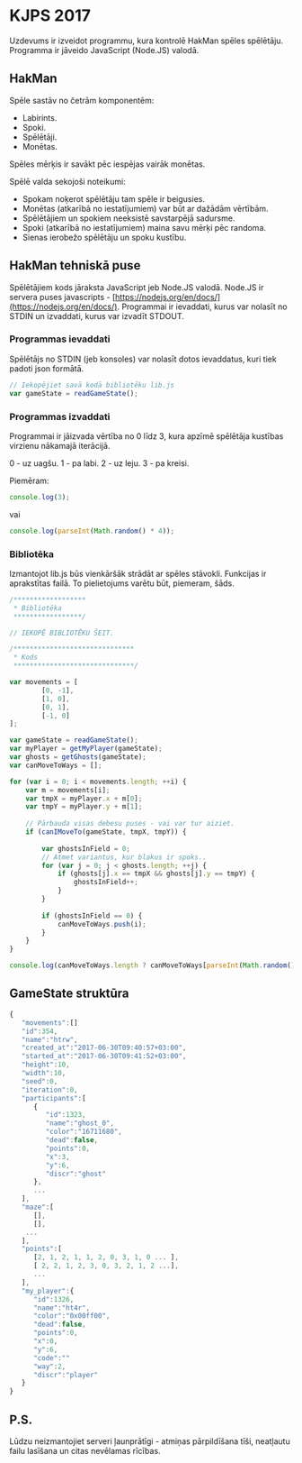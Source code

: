 # KJPS 2017

Uzdevums ir izveidot programmu, kura kontrolē HakMan spēles spēlētāju. Programma ir jāveido JavaScript (Node.JS) valodā.

## HakMan

Spēle sastāv no četrām komponentēm:

- Labirints.
- Spoki.
- Spēlētāji.
- Monētas.

Spēles mērķis ir savākt pēc iespējas vairāk monētas.

Spēlē valda sekojoši noteikumi:

- Spokam noķerot spēlētāju tam spēle ir beigusies.
- Monētas (atkarībā no iestatījumiem) var būt ar dažādām vērtībām.
- Spēlētājiem un spokiem neeksistē savstarpējā sadursme.
- Spoki (atkarībā no iestatījumiem) maina savu mērķi pēc randoma.
- Sienas ierobežo spēlētāju un spoku kustību.

## HakMan tehniskā puse

Spēlētājiem kods jāraksta JavaScript jeb Node.JS valodā. Node.JS ir servera puses javascripts - [https://nodejs.org/en/docs/](https://nodejs.org/en/docs/). Programmai ir ievaddati, kurus var nolasīt no STDIN un izvaddati, kurus var izvadīt STDOUT.

### Programmas ievaddati

Spēlētājs no STDIN (jeb konsoles) var nolasīt dotos ievaddatus, kuri tiek padoti json formātā.

```javascript
// Iekopējiet savā kodā bibliotēku lib.js
var gameState = readGameState();
```

### Programmas izvaddati

Programmai ir jāizvada vērtība no 0 līdz 3, kura apzīmē spēlētāja kustības virzienu nākamajā iterācijā.

0 - uz uagšu.
1 - pa labi.
2 - uz leju.
3 - pa kreisi.

Piemēram:

```javascript
console.log(3);
```

vai

```javascript
console.log(parseInt(Math.random() * 4));
```

### Bibliotēka

Izmantojot lib.js būs vienkāršāk strādāt ar spēles stāvokli. Funkcijas ir aprakstītas failā. To pielietojums varētu būt, piemeram, šāds.

```javascript
/******************
 * Bibliotēka
 *****************/

// IEKOPĒ BIBLIOTĒKU ŠEIT.

/******************************
 * Kods
 ******************************/

var movements = [
        [0, -1],
        [1, 0],
        [0, 1],
        [-1, 0]
];

var gameState = readGameState();
var myPlayer = getMyPlayer(gameState);
var ghosts = getGhosts(gameState);
var canMoveToWays = [];

for (var i = 0; i < movements.length; ++i) {
    var m = movements[i];
    var tmpX = myPlayer.x + m[0];
    var tmpY = myPlayer.y + m[1];
   
    // Pārbauda visas debesu puses - vai var tur aiziet.
    if (canIMoveTo(gameState, tmpX, tmpY)) {
        
        var ghostsInField = 0;
        // Atmet variantus, kur blakus ir spoks..
        for (var j = 0; j < ghosts.length; ++j) {
            if (ghosts[j].x == tmpX && ghosts[j].y == tmpY) {
                ghostsInField++;
            }
        }
   
        if (ghostsInField == 0) {
            canMoveToWays.push(i);
        }
    }
}

console.log(canMoveToWays.length ? canMoveToWays[parseInt(Math.random() * canMoveToWays.length)] : 0);
```
## GameState struktūra
```javascript
{
   "movements":[]
   "id":354,
   "name":"htrw",
   "created_at":"2017-06-30T09:40:57+03:00",
   "started_at":"2017-06-30T09:41:52+03:00",
   "height":10,
   "width":10,
   "seed":0,
   "iteration":0,
   "participants":[
      {
         "id":1323,
         "name":"ghost_0",
         "color":"16711680",
         "dead":false,
         "points":0,
         "x":3,
         "y":6,
         "discr":"ghost"
      },
      ...
   ],
   "maze":[
      [],
      [],
    ...
   ],
   "points":[
      [2, 1, 2, 1, 1, 2, 0, 3, 1, 0 ... ],
      [ 2, 2, 1, 2, 3, 0, 3, 2, 1, 2 ...],
      ...
   ],
   "my_player":{
      "id":1326,
      "name":"ht4r",
      "color":"0x00ff00",
      "dead":false,
      "points":0,
      "x":0,
      "y":6,
      "code":""
      "way":2,
      "discr":"player"
   }
}
```

## P.S.

Lūdzu neizmantojiet serveri ļaunprātīgi - atmiņas pārpildīšana tīši, neatļautu failu lasīšana un citas nevēlamas rīcības.
